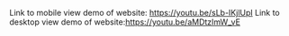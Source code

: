 Link to mobile view demo of website: https://youtu.be/sLb-IKjlUpI
Link to desktop view demo of website:https://youtu.be/aMDtzImW_vE
